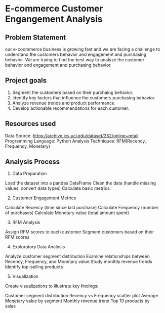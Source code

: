 # E-commerce Customer Engangement Analysis
## Problem Statement
our e-coommerce business is growing fast and we are facing a challenge to understand the customers behavior and engagement and purchasing behavior. We are trying to find the best way to analyze the customer behavior and engagement and purchasing behavior.

## Project goals
1. Segment the customers based on their purchaing behavior.
2. Identify key factors that influence the customers purchasing behavior.
3. Analyze revenue trends and product performance.
4. Develop actionable recommendations for each customer.

## Resources used
Data Source: https://archive.ics.uci.edu/dataset/352/online+retail
Programming Language: Python
Analysis Techniques: RFM(Recency, Frequency, Monetary)

## Analysis Process
1. Data Preparation

Load the dataset into a pandas DataFrame
Clean the data (handle missing values, convert data types)
Calculate basic metrics.

2. Customer Engagement Metrics

Calculate Recency (time since last purchase)
Calculate Frequency (number of purchases)
Calculate Monetary value (total amount spent)

3. RFM Analysis

Assign RFM scores to each customer
Segment customers based on their RFM scores

4. Exploratory Data Analysis

Analyze customer segment distribution
Examine relationships between Recency, Frequency, and Monetary value
Study monthly revenue trends
Identify top-selling products

5. Visualization

Create visualizations to illustrate key findings:

Customer segment distribution
Recency vs Frequency scatter plot
Average Monetary value by segment
Monthly revenue trend
Top 10 products by sales


